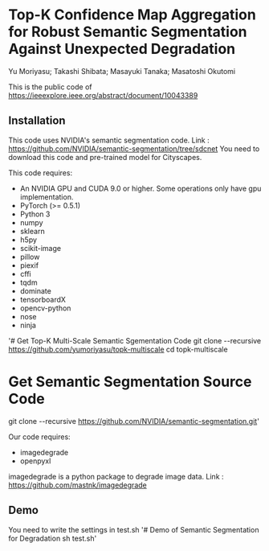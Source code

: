 # Top-K Confidence Map Aggregation for Robust Semantic Segmentation Against Unexpected Degradation
Yu Moriyasu; Takashi Shibata; Masayuki Tanaka; Masatoshi Okutomi

This is the public code of https://ieeexplore.ieee.org/abstract/document/10043389

## Installation 
This code uses NVIDIA's semantic segmentation code.
Link : https://github.com/NVIDIA/semantic-segmentation/tree/sdcnet
You need to download this code and pre-trained model for Cityscapes.

This code requires:
* An NVIDIA GPU and CUDA 9.0 or higher. Some operations only have gpu implementation.
* PyTorch (>= 0.5.1)
* Python 3
* numpy
* sklearn
* h5py
* scikit-image
* pillow
* piexif
* cffi
* tqdm
* dominate
* tensorboardX
* opencv-python
* nose
* ninja

'# Get Top-K Multi-Scale Semantic Sgementation Code
git clone --recursive https://github.com/yumoriyasu/topk-multiscale
cd topk-multiscale

# Get Semantic Segmentation Source Code
git clone --recursive https://github.com/NVIDIA/semantic-segmentation.git'

Our code requires:
* imagedegrade
* openpyxl

imagedegrade is a python package to degrade image data.
Link : https://github.com/mastnk/imagedegrade

## Demo
You need to write the settings in test.sh
'# Demo of Semantic Segmentation for Degradation
 sh test.sh'
